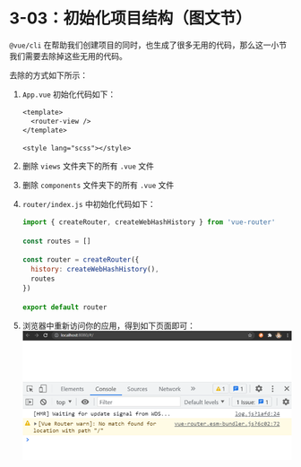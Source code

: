 # 3-03：初始化项目结构（图文节）

`@vue/cli` 在帮助我们创建项目的同时，也生成了很多无用的代码，那么这一小节我们需要去除掉这些无用的代码。

去除的方式如下所示：

1. `App.vue` 初始化代码如下：

   ```vue
   <template>
     <router-view />
   </template>
   
   <style lang="scss"></style>
   ```

2. 删除 `views` 文件夹下的所有 `.vue` 文件

3. 删除 `components` 文件夹下的所有 `.vue` 文件

4. `router/index.js` 中初始化代码如下：

   ```js
   import { createRouter, createWebHashHistory } from 'vue-router'
   
   const routes = []
   
   const router = createRouter({
     history: createWebHashHistory(),
     routes
   })
   
   export default router
   
   ```

5. 浏览器中重新访问你的应用，得到如下页面即可：
   ![image-20210907193641796](3-03：初始化项目结构.assets/image-20210907193641796.png)

